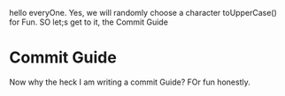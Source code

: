 hello everyOne.
Yes, we will randomly choose a character toUpperCase() for Fun.
SO let;s get to it, the Commit Guide

# Commit Guide

Now why the heck I am writing a commit Guide? FOr fun honestly. 
